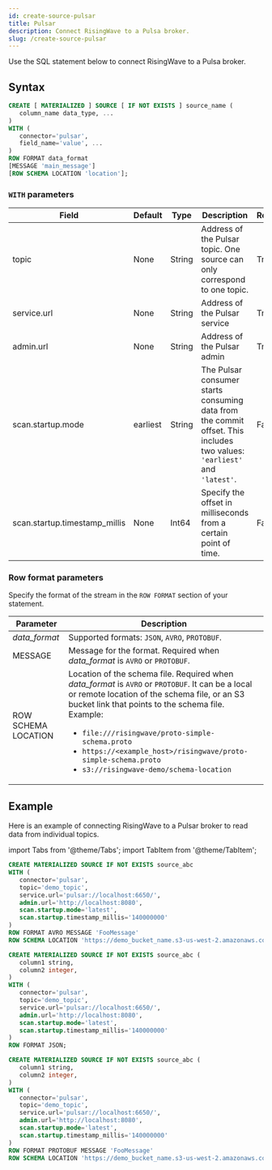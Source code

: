 ```yaml
---
id: create-source-pulsar
title: Pulsar
description: Connect RisingWave to a Pulsa broker.
slug: /create-source-pulsar
---
```



Use the SQL statement below to connect RisingWave to a Pulsa broker.

## Syntax

```sql
CREATE [ MATERIALIZED ] SOURCE [ IF NOT EXISTS ] source_name (
   column_name data_type, ...
)
WITH (
   connector='pulsar',
   field_name='value', ...
)
ROW FORMAT data_format 
[MESSAGE 'main_message']
[ROW SCHEMA LOCATION 'location'];
```
### `WITH` parameters

|Field|	Default|	Type|	Description|	Required?|
|---|---|---|---|---|
|topic	|None	|String	|Address of the Pulsar topic. One source can only correspond to one topic.	|True|
|service.url	|None	|String	|Address of the Pulsar service	|True|
|admin.url	|None	|String	|Address of the Pulsar admin	|True|
|scan.startup.mode	|earliest	|String	|The Pulsar consumer starts consuming data from the commit offset. This includes two values: `'earliest'` and `'latest'`.	|False|
|scan.startup.timestamp_millis	|None	|Int64	|Specify the offset in milliseconds from a certain point of time.	|False|

### Row format parameters

Specify the format of the stream in the `ROW FORMAT` section of your statement.

|Parameter | Description|
|---|---|
|*data_format*| Supported formats: `JSON`, `AVRO`, `PROTOBUF`.|
|MESSAGE |Message for the format. Required when *data_format* is `AVRO` or `PROTOBUF`.|
|ROW SCHEMA LOCATION| Location of the schema file. Required when *data_format* is `AVRO` or `PROTOBUF`. It can be a local or remote location of the schema file, or an S3 bucket link that points to the schema file.  Example:<ul><li> `file:///risingwave/proto-simple-schema.proto`</li><li>`https://<example_host>/risingwave/proto-simple-schema.proto`</li><li>`s3://risingwave-demo/schema-location`</li></ul>|

## Example
Here is an example of connecting RisingWave to a Pulsar broker to read data from individual topics.

import Tabs from '@theme/Tabs';
import TabItem from '@theme/TabItem';

<Tabs>
<TabItem value="avro" label="Avro" default>

```sql
CREATE MATERIALIZED SOURCE IF NOT EXISTS source_abc 
WITH (
   connector='pulsar',
   topic='demo_topic',
   service.url='pulsar://localhost:6650/',
   admin.url='http://localhost:8080',
   scan.startup.mode='latest',
   scan.startup.timestamp_millis='140000000'
)
ROW FORMAT AVRO MESSAGE 'FooMessage'
ROW SCHEMA LOCATION 'https://demo_bucket_name.s3-us-west-2.amazonaws.com/demo.avsc';
```
</TabItem>
<TabItem value="json" label="JSON" default>

```sql
CREATE MATERIALIZED SOURCE IF NOT EXISTS source_abc (
   column1 string,
   column2 integer,
)
WITH (
   connector='pulsar',
   topic='demo_topic',
   service.url='pulsar://localhost:6650/',
   admin.url='http://localhost:8080',
   scan.startup.mode='latest',
   scan.startup.timestamp_millis='140000000'
)
ROW FORMAT JSON;
```
</TabItem>
<TabItem value="pb" label="Protobuf" default>

```sql
CREATE MATERIALIZED SOURCE IF NOT EXISTS source_abc (
   column1 string,
   column2 integer,
)
WITH (
   connector='pulsar',
   topic='demo_topic',
   service.url='pulsar://localhost:6650/',
   admin.url='http://localhost:8080',
   scan.startup.mode='latest',
   scan.startup.timestamp_millis='140000000'
)
ROW FORMAT PROTOBUF MESSAGE 'FooMessage'
ROW SCHEMA LOCATION 'https://demo_bucket_name.s3-us-west-2.amazonaws.com/demo.proto';
```
</TabItem>
</Tabs>
